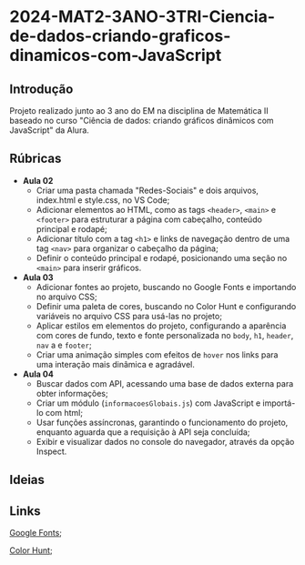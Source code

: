 # 2024-MAT2-3ANO-3TRI-Ciencia-de-dados-criando-graficos-dinamicos-com-JavaScript

## Introdução

Projeto realizado junto ao 3 ano do EM na disciplina de Matemática II baseado no curso "Ciência de dados: criando gráficos dinâmicos com JavaScript" da Alura.

## Rúbricas

* **Aula 02**
  * Criar uma pasta chamada "Redes-Sociais" e dois arquivos, index.html e style.css, no VS Code;
  * Adicionar elementos ao HTML, como as tags `<header>`, `<main>` e `<footer>` para estruturar a página com cabeçalho, conteúdo principal e rodapé;
  * Adicionar título com a tag `<h1>` e links de navegação dentro de uma tag `<nav>` para organizar o cabeçalho da página;
  * Definir o conteúdo principal e rodapé, posicionando uma seção no `<main>` para inserir gráficos.
* **Aula 03**
  * Adicionar fontes ao projeto, buscando no Google Fonts e importando no arquivo CSS;
  * Definir uma paleta de cores, buscando no Color Hunt e configurando variáveis no arquivo CSS para usá-las no projeto;
  * Aplicar estilos em elementos do projeto, configurando a aparência com cores de fundo, texto e fonte personalizada no `body`, `h1`, `header`, `nav` a e `footer`;
  * Criar uma animação simples com efeitos de `hover` nos links para uma interação mais dinâmica e agradável.
* **Aula 04**
  * Buscar dados com API, acessando uma base de dados externa para obter informações;
  * Criar um módulo (`informacoesGlobais.js`) com JavaScript e importá-lo com html;
  * Usar funções assíncronas, garantindo o funcionamento do projeto, enquanto aguarda que a requisição à API seja concluída;
  * Exibir e visualizar dados no console do navegador, através da opção Inspect.


## Ideias

## Links

[Google Fonts](https://fonts.google.com/);

[Color Hunt](https://colorhunt.co/);

